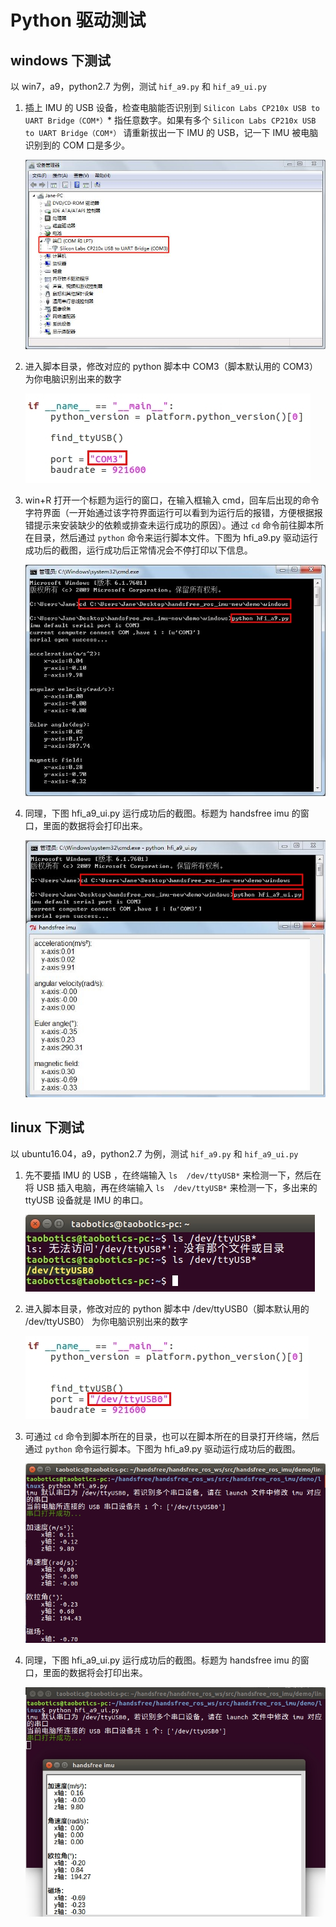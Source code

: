 # Python 驱动测试
## windows 下测试
以 win7，a9，python2.7 为例，测试 `hif_a9.py` 和 `hif_a9_ui.py`

1. 插上 IMU 的 USB 设备，检查电脑能否识别到 `Silicon Labs CP210x USB to UART Bridge（COM*）`\* 指任意数字。如果有多个 `Silicon Labs CP210x USB to UART Bridge（COM*）` 请重新拔出一下 IMU 的 USB，记一下 IMU 被电脑识别到的 COM 口是多少。

   ![](./img/com3.jpg)

2. 进入脚本目录，修改对应的 python 脚本中 COM3（脚本默认用的 COM3） 为你电脑识别出来的数字

   ![](./img/change_com.jpg)

3. win+R 打开一个标题为运行的窗口，在输入框输入 cmd，回车后出现的命令字符界面（一开始通过该字符界面运行可以看到为运行后的报错，方便根据报错提示来安装缺少的依赖或排查未运行成功的原因）。通过 `cd` 命令前往脚本所在目录，然后通过 `python` 命令来运行脚本文件。下图为 hfi_a9.py 驱动运行成功后的截图，运行成功后正常情况会不停打印以下信息。

   ![](./img/win_run.jpg)

4. 同理，下图 hfi_a9_ui.py 运行成功后的截图。标题为 handsfree imu 的窗口，里面的数据将会打印出来。 

   ![](./img/win_run_ui.jpg)



## linux 下测试

以 ubuntu16.04，a9，python2.7 为例，测试 `hif_a9.py` 和 `hif_a9_ui.py`

1. 先不要插 IMU 的 USB ，在终端输入 `ls  /dev/ttyUSB*` 来检测一下，然后在将 USB 插入电脑，再在终端输入 `ls  /dev/ttyUSB*` 来检测一下，多出来的 ttyUSB 设备就是 IMU 的串口。

   ![](./img/ls_ttyusb.jpg)

2. 进入脚本目录，修改对应的 python 脚本中 /dev/ttyUSB0（脚本默认用的 /dev/ttyUSB0） 为你电脑识别出来的数字

   ![](./img/change_ttyusb.jpg)

3. 可通过 `cd` 命令到脚本所在的目录，也可以在脚本所在的目录打开终端，然后通过 `python` 命令运行脚本。下图为 hfi_a9.py 驱动运行成功后的截图。

   ![](./img/linux_run.jpg)

4. 同理，下图 hfi_a9_ui.py 运行成功后的截图。标题为 handsfree imu 的窗口，里面的数据将会打印出来。 

   ![](./img/linux_run_ui.jpg)
